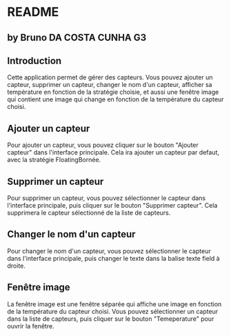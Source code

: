 # README

## by Bruno DA COSTA CUNHA G3

## Introduction

Cette application permet de gérer des capteurs. Vous pouvez ajouter un capteur, supprimer un capteur, changer le nom d'un capteur, afficher sa température en fonction de la stratégie choisie, et aussi une fenêtre image qui contient une image qui change en fonction de la température du capteur choisi.

## Ajouter un capteur

Pour ajouter un capteur, vous pouvez cliquer sur le bouton "Ajouter capteur" dans l'interface principale. Cela ira ajouter un capteur par defaut, avec la stratégie FloatingBornée.

## Supprimer un capteur

Pour supprimer un capteur, vous pouvez sélectionner le capteur dans l'interface principale, puis cliquer sur le bouton "Supprimer capteur". Cela supprimera le capteur sélectionné de la liste de capteurs.

## Changer le nom d'un capteur

Pour changer le nom d'un capteur, vous pouvez sélectionner le capteur dans l'interface principale, puis changer le texte dans la balise texte field à droite.

## Fenêtre image

La fenêtre image est une fenêtre séparée qui affiche une image en fonction de la température du capteur choisi. Vous pouvez sélectionner un capteur dans la liste de capteurs, puis cliquer sur le bouton "Temeperature" pour ouvrir la fenêtre.